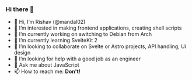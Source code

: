 ### Hi there 👋

- 👋 Hi, I’m Rishav (@mandal02)
- 👀 I’m interested in making frontend applications, creating shell scripts
- 🔭 I’m currently working on switching to Debian from Arch
- 🌱 I’m currently learning SvelteKit 2
- 👯 I’m looking to collaborate on Svelte or Astro projects, API handling, Ui design
- 🤔 I’m looking for help with a good job as an engineer
- 💬 Ask me about JavaScript
- 📫 How to reach me: **Don't!**
